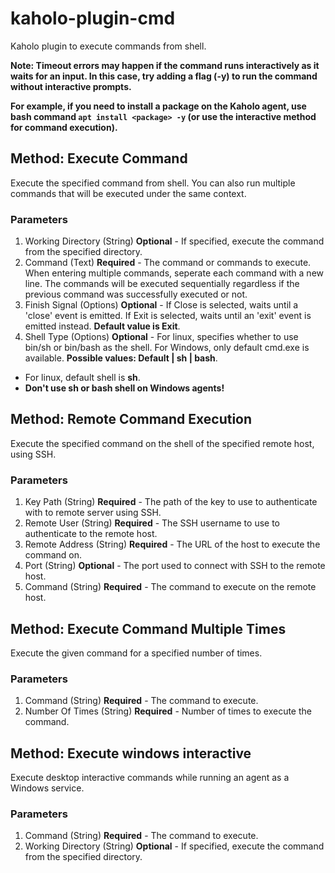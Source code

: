 # kaholo-plugin-cmd
Kaholo plugin to execute commands from shell.

**Note: Timeout errors may happen if the command runs interactively as it waits for an input. In this case, try adding a flag (-y) to run the command without interactive prompts.**

**For example, if you need to install a package on the Kaholo agent, use bash command  ```apt install <package> -y``` (or use the interactive method for command execution).**

## Method: Execute Command
Execute the specified command from shell. You can also run multiple commands that will be executed under the same context.

### Parameters
1. Working Directory (String) **Optional** - If specified, execute the command from the specified directory.
2. Command (Text) **Required** - The command or commands to execute. When entering multiple commands, seperate each command with a new line. The commands will be executed sequentially regardless if the previous command was successfully executed or not.
3. Finish Signal (Options) **Optional** - If Close is selected, waits until a 'close' event is emitted. If Exit is selected, waits until an 'exit' event is emitted instead. **Default value is Exit**.
4. Shell Type (Options) **Optional** - For linux, specifies whether to use bin/sh or bin/bash as the shell. For Windows, only default cmd.exe is available. **Possible values: Default | sh | bash**.
* For linux, default shell is **sh**.
* **Don't use sh or bash shell on Windows agents!**

## Method: Remote Command Execution
Execute the specified command on the shell of the specified remote host, using SSH.

### Parameters
1. Key Path (String) **Required** - The path of the key to use to authenticate with to remote server using SSH.
2. Remote User (String) **Required** - The SSH username to use to authenticate to the remote host.
3. Remote Address (String) **Required** - The URL of the host to execute the command on.
4. Port (String) **Optional** - The port used to connect with SSH to the remote host.
5. Command (String) **Required** - The command to execute on the remote host.

## Method: Execute Command Multiple Times
Execute the given command for a specified number of times.

### Parameters
1. Command (String) **Required** - The command to execute.
2. Number Of Times (String) **Required** - Number of times to execute the command.

## Method: Execute windows interactive
Execute desktop interactive commands while running an agent as a Windows service.

### Parameters
1. Command (String) **Required** - The command to execute.
2. Working Directory (String) **Optional** - If specified, execute the command from the specified directory.

